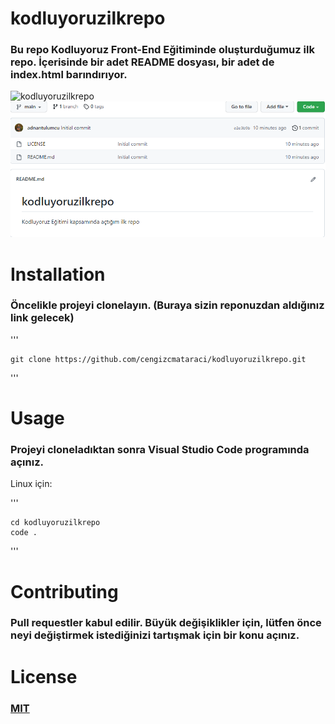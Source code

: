 # kodluyoruzilkrepo
### Bu repo Kodluyoruz Front-End Eğitiminde oluşturduğumuz ilk repo. İçerisinde bir adet README dosyası, bir adet de index.html barındırıyor.

![kodluyoruzilkrepo](https://github.com/adnantulumcu/kodluyoruzilkrepo)
![kodluyoruzilkrepo](images/kodluyoruzilkrepo.png)

# Installation
### Öncelikle projeyi clonelayın. (Buraya sizin reponuzdan aldığınız link gelecek)

'''

    git clone https://github.com/cengizcmataraci/kodluyoruzilkrepo.git

'''

# Usage
### Projeyi cloneladıktan sonra Visual Studio Code programında açınız.

Linux için:

'''

    cd kodluyoruzilkrepo
    code .

'''

# Contributing
### Pull requestler kabul edilir. Büyük değişiklikler için, lütfen önce neyi değiştirmek istediğinizi tartışmak için bir konu açınız.

# License

### [MIT](https://choosealicense.com/licenses/mit/)